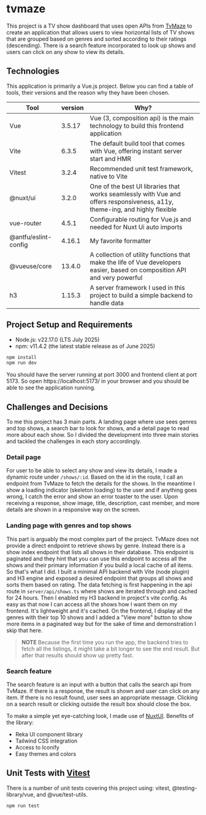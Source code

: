# tvmaze

This project is a TV show dashboard that uses open APIs from [TvMaze](http://www.tvmaze.com/api) to create an application that allows users to view horizontal lists of TV shows that are grouped based on genres and sorted according to their ratings (descending). There is a search feature incorporated to look up shows and users can click on any show to view its details.

## Technologies

This application is primarily a Vue.js project. Below you can find a table of tools, their versions and the reason why they have been chosen.

| Tool | version | Why? |
|----------|----------|----------|
| Vue    | 3.5.17     | Vue (3, composition api) is the main technology to build this frontend application     |
| Vite    | 6.3.5     | The default build tool that comes with Vue, offering instant server start and HMR     |
| Vitest    | 3.2.4     | Recommended unit test framework, native to Vite     |
| @nuxt/ui    | 3.2.0     | One of the best UI libraries that works seamlessly with Vue and offers responsiveness, a11y, theme-ing, and highly flexible     |
| vue-router    | 4.5.1     | Configurable routing for Vue.js and needed for Nuxt Ui auto imports     |
| @antfu/eslint-config    | 4.16.1     | My favorite formatter     |
| @vueuse/core    | 13.4.0     | A collection of utility functions that make the life of Vue developers easier, based on composition API and very powerful     |
| h3    | 1.15.3     | A server framework I used in this project to build a simple backend to handle data     |


## Project Setup and Requirements

- Node.js: v22.17.0 (LTS July 2025)
- npm: v11.4.2 (the latest stable release as of June 2025)

```sh
npm install
npm run dev
```

You should have the server running at port 3000 and frontend client at port 5173.
So open https://localhost:5173/ in your browser and you should be able to see the application running.


## Challenges and Decisions

To me this project has 3 main parts. A landing page where use sees genres and top shows, a search bar to look for shows, and a detail page to read more about each show. So I divided the development into three main stories and tackled the challenges in each story accordingly.

### Detail page

For user to be able to select any show and view its details, I made a dynamic route under `/shows/:id`. Based on the id in the route, I call an endpoint from TvMaze to fetch the details for the shows. In the meantime I show a loading indicator (skeleton loading) to the user and if anything goes wrong, I catch the error and show an error toaster to the user. Upon receiving a response, show image, title, description, cast member, and more details are shown in a responsive way on the screen.

### Landing page with genres and top shows

This part is arguably the most complex part of the project. TvMaze does not provide a direct endpoint to retrieve shows by genre. Instead there is a show index endpoint that lists all shows in their database. This endpoint is paginated and they hint that you can use this endpoint to access all the shows and their primary information if you build a local cache of all items. So that's what I did.
I built a minimal API backend with Vite (node plugin) and H3 engine and exposed a desired endpoint that groups all shows and sorts them based on rating.
The data fetching is first happening in the api route in `server/api/shows.ts` where shows are iterated through and cached for 24 hours. Then I enabled my H3 backend in project's vite config. As easy as that now I can access all the shows how I want them on my frontend. It's lightweight and it's cached.
On the frontend, I display all the genres with their top 10 shows and I added a "View more" button to show more items in a paginated way but for the sake of time and demonstration I skip that here.

> **NOTE**
> Because the first time you run the app, the backend tries to fetch all the listings, it might take a bit longer to see the end result. But after that results should show up pretty fast.

### Search feature

The search feature is an input with a button that calls the search api from TvMaze. If there is a response, the result is shown and user can click on any item. If there is no result found, user sees an appropriate message.
Clicking on a search result or clicking outside the result box should close the box.


To make a simple yet eye-catching look, I made use of [NuxtUI](https://ui.nuxt.com/). Benefits of the library:
- Reka UI component library
- Tailwind CSS integration
- Access to Iconify
- Easy themes and colors


## Unit Tests with [Vitest](https://vitest.dev/)

There is a number of unit tests covering this project using: vitest, @testing-library/vue, and @vue/test-utils.

```sh
npm run test
```

